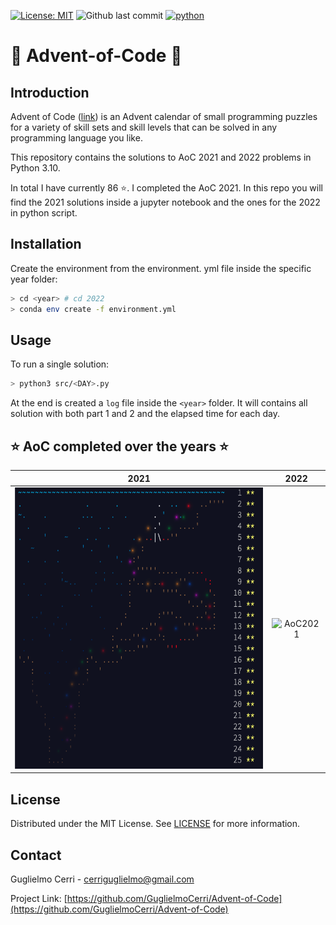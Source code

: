 [![License: MIT](https://img.shields.io/badge/license-MIT-red)](https://github.com/GuglielmoCerri/Advent-of-Code)
![Github last commit](https://img.shields.io/github/last-commit/GuglielmoCerri/Advent-of-Code)
[![python](https://img.shields.io/badge/python-v3.10.8-blue)](https://www.python.org/)

# 🎄 Advent-of-Code 🎅

## Introduction
Advent of Code ([link](https://adventofcode.com/2022/about)) is an Advent calendar of small programming puzzles for a variety of skill sets and skill levels that can be solved in any programming language you like.

This repository contains the solutions to AoC 2021 and 2022 problems in Python 3.10.

In total I have currently 86 ⭐. I completed the AoC 2021. In this repo you will find the 2021 solutions inside a jupyter notebook and the ones for the 2022 in python script.

## Installation

Create the environment from the environment.
yml file inside the specific year folder:

```bash
> cd <year> # cd 2022
> conda env create -f environment.yml
```

## Usage

To run a single solution:

```bash
> python3 src/<DAY>.py
```

At the end is created a `log` file inside the `<year>` folder. It will contains all solution with both part 1 and 2 and the elapsed time for each day.


## ⭐ AoC completed over the years ⭐ 

<div align="center">

**2021**            |  **2022**
:-------------------------:|:-------------------------:
<img src="docs/completed_2021.png" alt="AoC2021" width="450" height="450">  |  <img src="docs/completed_2022.png" alt="AoC2021" width="450" height="450"> 

</div>

## License

Distributed under the MIT License. See [LICENSE](./LICENSE) for more information.


## Contact

Guglielmo Cerri - cerriguglielmo@gmail.com

Project Link: [https://github.com/GuglielmoCerri/Advent-of-Code](https://github.com/GuglielmoCerri/Advent-of-Code)


